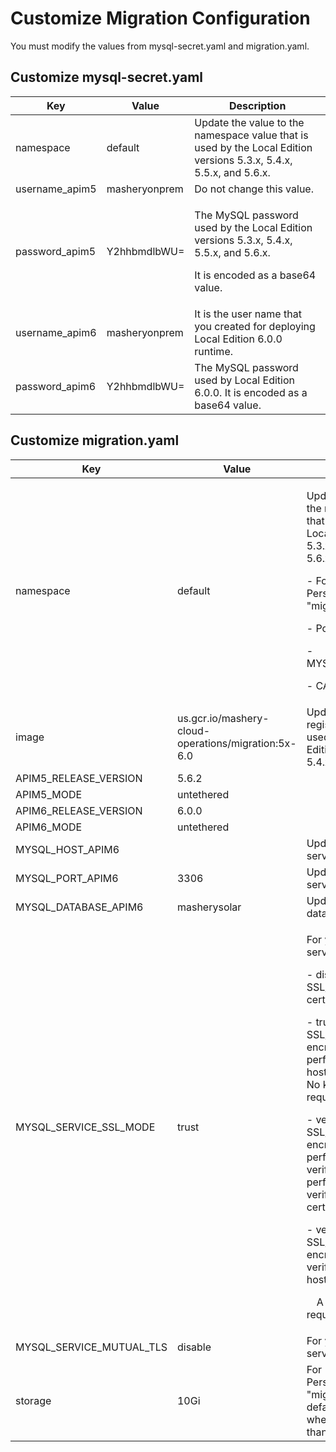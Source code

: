 ﻿---
sidebar_position: 2
---

# Customize Migration Configuration

<head>
  <meta name="guidename" content="API Management"/>
  <meta name="context" content="GUID-c656aa94-7dd9-412b-b55d-7c77d860381f"/>
</head>

You must modify the values from mysql-secret.yaml and migration.yaml.

## Customize mysql-secret.yaml

|**Key**|**Value**|**Description**|
| --------- | -------- | ------- |
|namespace|default|Update the value to the namespace value that is used by the Local Edition versions 5.3.x, 5.4.x, 5.5.x, and 5.6.x.|
|username\_apim5|masheryonprem|Do not change this value.|
|password\_apim5|Y2hhbmdlbWU=|<p>The MySQL password used by the Local Edition versions 5.3.x, 5.4.x, 5.5.x, and 5.6.x. </p><p>It is encoded as a base64 value.</p>|
|username\_apim6|masheryonprem|It is the user name that you created for deploying Local Edition 6.0.0 runtime.|
|password\_apim6|Y2hhbmdlbWU=|The MySQL password used by Local Edition 6.0.0. It is encoded as a base64 value.|

## Customize migration.yaml

|Key|Value|Description|
| -------- | ------ | ------ |
|namespace|default|<p>Update the value to the namespace value that is used by the Local Edition versions 5.3.x, 5.4.x, 5.5.x, and 5.6.x. </p><p>- For PersistentVolumeClaim "migration-pvc" </p><p>- Pod "migration-pod" </p><p>- MYSQL\_HOST\_APIM5 </p><p>- CASSANDRA\_HOST</p>|
|image|us.gcr.io/mashery-cloud-operations/migration:5x-6.0|Update the container registry and repository used by the Local Edition versions 5.3.x, 5.4.x, 5.5.x, and 5.6.x.|
|APIM5\_RELEASE\_VERSION|5\.6.2| |
|APIM5\_MODE|untethered| |
|APIM6\_RELEASE\_VERSION|6\.0.0| |
|APIM6\_MODE|untethered| |
|MYSQL\_HOST\_APIM6| |Update to your MySQL service host.|
|MYSQL\_PORT\_APIM6|3306|Update to your MySQL service port.|
|MYSQL\_DATABASE\_APIM6|masherysolar|Update to your MySQL database.|
|MYSQL\_SERVICE\_SSL\_MODE|trust|<p>For your MySQL service host:</p><p>- disable: Do not use SSL/TLS. No key or certificate is required. </p><p>- trust: Only use SSL/TLS for encryption, do not perform certificate or hostname verification. No key or certificate is required. </p><p>- verify-ca: Use SSL/TLS for encryption and perform certificate verification. Do not perform the hostname verification. CA certificate is needed. </p><p>- verify-full: Use SSL/TLS for encryption, certificate verification, and hostname verification. </p><p>&emsp;A CA certificate is required.</p>|
|MYSQL\_SERVICE\_MUTUAL\_TLS|disable|For your MySQL service host.|
|storage|10Gi|For PersistentVolumeClaim "migration-pvc". The default value is good when you have less than 1 million tokens.|